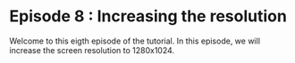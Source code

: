 # Episode 8 : Increasing the resolution

Welcome to this eigth episode of the tutorial. In this episode, we will
increase the screen resolution to 1280x1024.

